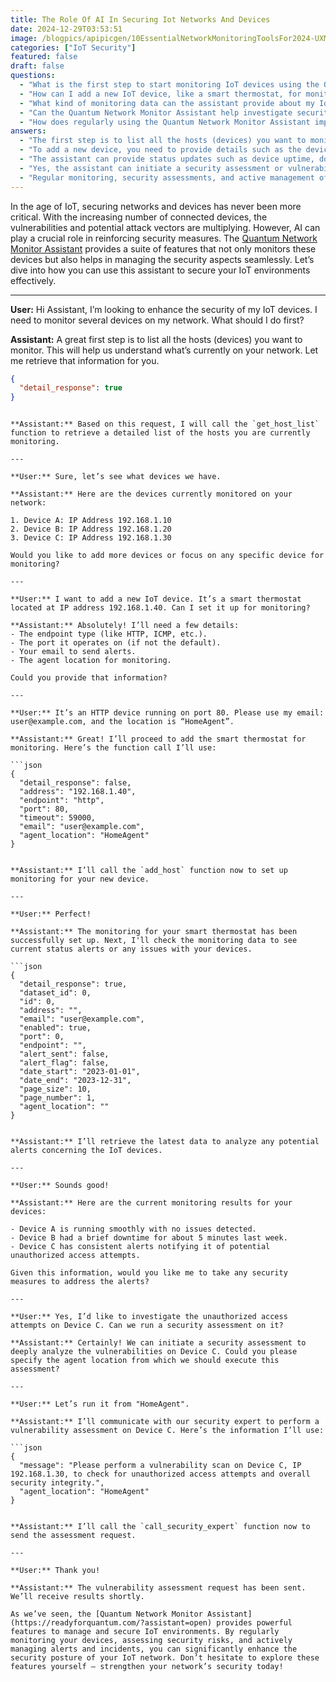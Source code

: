 ```yaml
---
title: The Role Of AI In Securing Iot Networks And Devices
date: 2024-12-29T03:53:51
image: /blogpics/apipicgen/10EssentialNetworkMonitoringToolsFor2024-UXM3V58GWU.jpg
categories: ["IoT Security"]
featured: false
draft: false
questions:
  - "What is the first step to start monitoring IoT devices using the Quantum Network Monitor Assistant?"
  - "How can I add a new IoT device, like a smart thermostat, for monitoring?"
  - "What kind of monitoring data can the assistant provide about my IoT devices?"
  - "Can the Quantum Network Monitor Assistant help investigate security issues on a specific device?"
  - "How does regularly using the Quantum Network Monitor Assistant improve IoT security?"
answers:
  - "The first step is to list all the hosts (devices) you want to monitor on your network. This helps understand what devices are currently connected and need monitoring."
  - "To add a new device, you need to provide details such as the device's IP address, endpoint type (e.g., HTTP), port number, your email for alerts, and the agent location for monitoring. The assistant will then set up monitoring for the device."
  - "The assistant can provide status updates such as device uptime, downtime incidents, and alerts like potential unauthorized access attempts, helping you keep track of your devices' security and performance."
  - "Yes, the assistant can initiate a security assessment or vulnerability scan on a specific device to analyze potential security risks, such as unauthorized access attempts, using a specified agent location."
  - "Regular monitoring, security assessments, and active management of alerts and incidents through the assistant help identify vulnerabilities early, respond to threats promptly, and maintain a stronger security posture for your IoT network."
---
```

In the age of IoT, securing networks and devices has never been more critical. With the increasing number of connected devices, the vulnerabilities and potential attack vectors are multiplying. However, AI can play a crucial role in reinforcing security measures. The [Quantum Network Monitor Assistant](https://readyforquantum.com/?assistant=open) provides a suite of features that not only monitors these devices but also helps in managing the security aspects seamlessly. Let’s dive into how you can use this assistant to secure your IoT environments effectively.

---

**User:** Hi Assistant, I’m looking to enhance the security of my IoT devices. I need to monitor several devices on my network. What should I do first?

**Assistant:** A great first step is to list all the hosts (devices) you want to monitor. This will help us understand what’s currently on your network. Let me retrieve that information for you.

```json
{
  "detail_response": true
}
```
```

**Assistant:** Based on this request, I will call the `get_host_list` function to retrieve a detailed list of the hosts you are currently monitoring. 

---

**User:** Sure, let’s see what devices we have.

**Assistant:** Here are the devices currently monitored on your network:

1. Device A: IP Address 192.168.1.10
2. Device B: IP Address 192.168.1.20
3. Device C: IP Address 192.168.1.30

Would you like to add more devices or focus on any specific device for monitoring?

---

**User:** I want to add a new IoT device. It’s a smart thermostat located at IP address 192.168.1.40. Can I set it up for monitoring?

**Assistant:** Absolutely! I’ll need a few details:
- The endpoint type (like HTTP, ICMP, etc.).
- The port it operates on (if not the default).
- Your email to send alerts.
- The agent location for monitoring.

Could you provide that information?

---

**User:** It’s an HTTP device running on port 80. Please use my email: user@example.com, and the location is “HomeAgent”.

**Assistant:** Great! I’ll proceed to add the smart thermostat for monitoring. Here’s the function call I’ll use:

```json
{
  "detail_response": false,
  "address": "192.168.1.40",
  "endpoint": "http",
  "port": 80,
  "timeout": 59000,
  "email": "user@example.com",
  "agent_location": "HomeAgent"
}
```
```

**Assistant:** I’ll call the `add_host` function now to set up monitoring for your new device.

---

**User:** Perfect!

**Assistant:** The monitoring for your smart thermostat has been successfully set up. Next, I'll check the monitoring data to see current status alerts or any issues with your devices.

```json
{
  "detail_response": true,
  "dataset_id": 0,
  "id": 0,
  "address": "",
  "email": "user@example.com",
  "enabled": true,
  "port": 0,
  "endpoint": "",
  "alert_sent": false,
  "alert_flag": false,
  "date_start": "2023-01-01",
  "date_end": "2023-12-31",
  "page_size": 10,
  "page_number": 1,
  "agent_location": ""
}
```
```

**Assistant:** I’ll retrieve the latest data to analyze any potential alerts concerning the IoT devices.

---

**User:** Sounds good! 

**Assistant:** Here are the current monitoring results for your devices:

- Device A is running smoothly with no issues detected.
- Device B had a brief downtime for about 5 minutes last week.
- Device C has consistent alerts notifying it of potential unauthorized access attempts.

Given this information, would you like me to take any security measures to address the alerts?

---

**User:** Yes, I’d like to investigate the unauthorized access attempts on Device C. Can we run a security assessment on it?

**Assistant:** Certainly! We can initiate a security assessment to deeply analyze the vulnerabilities on Device C. Could you please specify the agent location from which we should execute this assessment?

---

**User:** Let’s run it from "HomeAgent".

**Assistant:** I’ll communicate with our security expert to perform a vulnerability assessment on Device C. Here’s the information I’ll use:

```json
{
  "message": "Please perform a vulnerability scan on Device C, IP 192.168.1.30, to check for unauthorized access attempts and overall security integrity.",
  "agent_location": "HomeAgent"
}
```
```

**Assistant:** I’ll call the `call_security_expert` function now to send the assessment request.

---

**User:** Thank you!

**Assistant:** The vulnerability assessment request has been sent. We’ll receive results shortly. 

As we’ve seen, the [Quantum Network Monitor Assistant](https://readyforquantum.com/?assistant=open) provides powerful features to manage and secure IoT environments. By regularly monitoring your devices, assessing security risks, and actively managing alerts and incidents, you can significantly enhance the security posture of your IoT network. Don’t hesitate to explore these features yourself – strengthen your network’s security today!